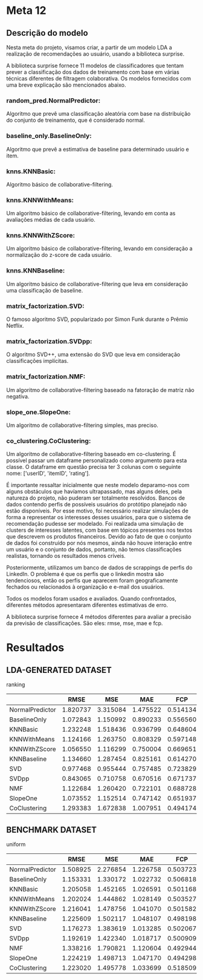 # Meta 12

## Descrição do modelo

Nesta meta do projeto, visamos criar, a partir de um modelo LDA a realização de recomendações ao usuário, usando a biblioteca surprise.

A biblioteca surprise fornece 11 modelos de classificadores que tentam prever a classificação dos dados de treinamento com base em várias técnicas diferentes de filtragem colaborativa. Os modelos fornecidos com uma breve explicação são mencionados abaixo.

### random_pred.NormalPredictor: 
Algoritmo que prevê uma classificação aleatória com base na distribuição do conjunto de treinamento, que é considerado normal. 

### baseline_only.BaselineOnly: 
Algoritmo que prevê a estimativa de baseline para determinado usuário e item.

### knns.KNNBasic: 
Algoritmo básico de collaborative-filtering.

### knns.KNNWithMeans: 
Um algoritmo básico de collaborative-filtering, levando em conta as avaliações médias de cada usuário.

### knns.KNNWithZScore: 
Um algoritmo básico de collaborative-filtering, levando em consideração a normalização do z-score de cada usuário.

### knns.KNNBaseline: 
Um algoritmo básico de collaborative-filtering que leva em consideração uma classificação de baseline.

### matrix_factorization.SVD: 
O famoso algoritmo SVD, popularizado por Simon Funk durante o Prêmio Netflix. 

### matrix_factorization.SVDpp: 
O algoritmo SVD++, uma extensão do SVD que leva em consideração classificações implícitas.

### matrix_factorization.NMF: 
Um algoritmo de collaborative-filtering baseado na fatoração de matriz não negativa. 

### slope_one.SlopeOne: 
Um algoritmo de collaborative-filtering simples, mas preciso.

### co_clustering.CoClustering: 
Um algoritmo de collaborative-filtering baseado em co-clustering. É possível passar um dataframe personalizado como argumento para esta classe. O dataframe em questão precisa ter 3 colunas com o seguinte nome: ['userID', 'itemID', 'rating'].


É importante ressaltar inicialmente que neste modelo deparamo-nos com alguns obstáculos que havíamos ultrapassado, mas alguns deles, pela natureza do projeto, não puderam ser totalmente resolvidos. Bancos de dados contendo perfis de possíveis usuários do protótipo planejado não estão disponíveis. Por esse motivo, foi necessário realizar simulações de forma a representar os interesses desses usuários, para que o sistema de recomendação pudesse ser modelado. Foi realizada uma simulação de clusters de interesses latentes, com base em tópicos presentes nos textos que descrevem os produtos financeiros. Devido ao fato de que o conjunto de dados foi construído por nós mesmos, ainda não houve interação entre um usuário e o conjunto de dados, portanto, não temos classificações realistas, tornando os resultados menos críveis.

Posteriormente, utilizamos um banco de dados de scrappings de perfis do LinkedIn. O problema é que os perfis que o linkedin mostra são tendenciosos, então os perfis que aparecem foram geograficamente fechados ou relacionados à organização e e-mail dos usuários.

Todos os modelos foram usados e avaliados. Quando confrontados, diferentes métodos apresentaram diferentes estimativas de erro.

A biblioteca surprise fornece 4 métodos diferentes para avaliar a precisão da previsão de classificações. São eles: rmse, mse, mae e fcp.

# Resultados

## LDA-GENERATED DATASET
ranking

|                 |  RMSE     | MSE       | MAE       |   FCP     |
|-----------------|-----------|-----------|-----------|-----------|
| NormalPredictor |  1.820737 |	3.315084  | 1.475522  |	0.514134  |
| BaselineOnly    |  1.072843 | 1.150992  | 0.890233  | 0.556560  |
| KNNBasic        |  1.232248 |	1.518436  |	0.936799  | 0.648604  |
| KNNWithMeans    |  1.124166 |	1.263750  |	0.808329  |	0.597148  |
| KNNWithZScore   |  1.056550 |	1.116299  |	0.750004  |	0.669651  |
| KNNBaseline     |  1.134660 |	1.287454  |	0.825161  |	0.614270  |
| SVD             |  0.977468 |	0.955444  |	0.757485  |	0.723829  |
| SVDpp           |  0.843065 |	0.710758  |	0.670516  |	0.671737  |
| NMF             |  1.122684 |	1.260420  |	0.722101  |	0.688728  |
| SlopeOne        |  1.073552 |	1.152514  |	0.747142  |	0.651937  |
| CoClustering    |  1.293383 |	1.672838  |	1.007951  |	0.494174  |

## BENCHMARK DATASET
uniform

|                 |  RMSE     | MSE       | MAE       |   FCP     |
|-----------------|-----------|-----------|-----------|-----------|
| NormalPredictor |  1.508925 |	2.276854  | 1.226758  |	0.503723  |
| BaselineOnly    |  1.153331 | 1.330172  | 1.022732  | 0.506818  |
| KNNBasic        |  1.205058 |	1.452165  |	1.026591  | 0.501168  |
| KNNWithMeans    |  1.202024 |	1.444862  |	1.028149  |	0.503527  |
| KNNWithZScore   |  1.216041 |1.478756	  | 1.041070  |	0.501582  |
| KNNBaseline     |  1.225609 |	1.502117  | 1.048107  |	0.498198  |
| SVD             |  1.176273 |	1.383619  |	1.013285  |	0.502067  |
| SVDpp           |  1.192619 |	1.422340  |	1.018717  |	0.500909  |
| NMF             |  1.338216 |	1.790821  |	1.120604  |	0.492944  |
| SlopeOne        |  1.224219 |	1.498713  |	1.047170  |	0.494298  |
| CoClustering    |  1.223020 |	1.495778  |	1.033699  |	0.518509  |


